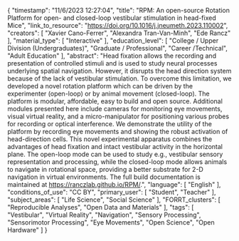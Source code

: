 {
    "timestamp": "11/6/2023 12:27:04",
    "title": "RPM: An open-source Rotation Platform for open- and closed-loop vestibular stimulation in head-fixed Mice",
    "link_to_resource": "https://doi.org/10.1016/j.jneumeth.2023.110002",
    "creators": [
        "Xavier Cano-Ferrer",
        "Alexandra Tran-Van-Minh",
        "Ede Rancz"
    ],
    "material_type": [
        "Interactive"
    ],
    "education_level": [
        "College / Upper Division (Undergraduates)",
        "Graduate / Professional",
        "Career /Technical",
        "Adult Education"
    ],
    "abstract": "Head fixation allows the recording and presentation of controlled stimuli and is used to study neural processes underlying spatial navigation. However, it disrupts the head direction system because of the lack of vestibular stimulation. To overcome this limitation, we developed a novel rotation platform which can be driven by the experimenter (open-loop) or by animal movement (closed-loop). The platform is modular, affordable, easy to build and open source. Additional modules presented here include cameras for monitoring eye movements, visual virtual reality, and a micro-manipulator for positioning various probes for recording or optical interference. We demonstrate the utility of the platform by recording eye movements and showing the robust activation of head-direction cells. This novel experimental apparatus combines the advantages of head fixation and intact vestibular activity in the horizontal plane. The open-loop mode can be used to study e.g., vestibular sensory representation and processing, while the closed-loop mode allows animals to navigate in rotational space, providing a better substrate for 2-D navigation in virtual environments. The full build documentation is maintained at https://ranczlab.github.io/RPM/.",
    "language": [
        "English"
    ],
    "conditions_of_use": "CC BY",
    "primary_user": [
        "Student",
        "Teacher"
    ],
    "subject_areas": [
        "Life Science",
        "Social Science"
    ],
    "FORRT_clusters": [
        "Reproducible Analyses",
        "Open Data and Materials"
    ],
    "tags": [
        "Vestibular",
        "Virtual Reality",
        "Navigation",
        "Sensory Processing",
        "Sensorimotor Processing",
        "Eye Movements",
        "Open Science",
        "Open Hardware"
    ]
}